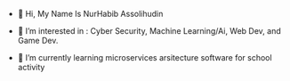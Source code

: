 - 👋 Hi, My Name Is NurHabib Assolihudin

- 👀 I’m interested in :
    Cyber Security,
    Machine Learning/Ai,
    Web Dev,
    and Game Dev.

- 🌱 I’m currently learning microservices arsitecture software for school activity

<!---
NurHabibAssolihudin/NurHabibAssolihudin is a ✨ special ✨ repository because its `README.md` (this file) appears on your GitHub profile.
You can click the Preview link to take a look at your changes.
--->
